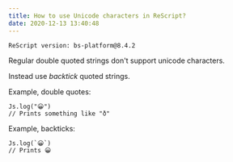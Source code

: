 ```yaml
---
title: How to use Unicode characters in ReScript?
date: 2020-12-13 13:40:48
---
```


```
ReScript version: bs-platform@8.4.2
```

Regular double quoted strings don't support unicode characters.

Instead use _backtick_ quoted strings.

Example, double quotes:

```re
Js.log("😀")
// Prints something like "ð"
```

Example, backticks:

```re
Js.log(`😀`)
// Prints 😀
```
